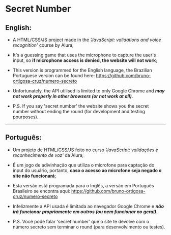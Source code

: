 # Secret Number

## English:
- A HTML/CSS/JS project made in the *'JavaScript: validations and voice recognition'* course by Alura;
- It's a guessing game that uses the microphone to capture the user's input, so **if microphone access is denied, the website will not work**;
- This version is programmed for the English language, the Brazilian Portuguese version can be found here: https://github.com/bruno-ortigosa-cruz/numero-secreto
- Unfortunately, the API utilised is limited to only Google Chrome and ***may not work properly in other browsers (or not work at all)***.

- P.S. If you say 'secret number' the website shows you the secret number without ending the round (for development and testing pourposes).
---------

## Português:<br>
- Um projeto de HTML/CSS/JS feito no curso *'JavaScript: validações e reconhecimento de voz'* da Alura;
- É um jogo de adivinhação que utiliza o microfone para captação do input do usuário, portanto, **caso o acesso ao microfone seja negado o site não funcionará**;
- Esta versão está programada para o Inglês, a versão em Português Brasileiro se encontra aqui: https://github.com/bruno-ortigosa-cruz/numero-secreto
- Infelizmente a API usada é limitada ao navegador Google Chrome e ***não irá funcionar propriamente em outros (ou nem funcionar no geral)***.

- P.S. Você pode falar 'secret number' que o site te devolve com o número secreto sem terminar o round (para desenvolvimento ou testes).
